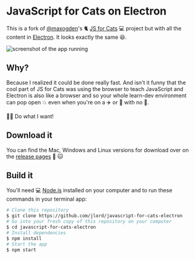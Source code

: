 # JavaScript for Cats on Electron

This is a fork of [@maxogden](https://github.com/maxogden)'s :cat2: [JS for Cats](http://github.com/maxogden/javascript-for-cats) :computer: project but with all the content in [Electron](http://electron.atom.io). It looks exactly the same :laughing:.

![screenshot of the app running](https://cloud.githubusercontent.com/assets/1305617/17824182/5a6e8fda-6615-11e6-9ebd-68015a62d89c.png)

## Why?

Because I realized it could be done really fast. And isn't it funny that the cool part of JS for Cats was using the browser to teach JavaScript and Electron is also like a browser and so your whole learn-dev environment can pop open :boom: even when you're on a :airplane: or :steam_locomotive: with no :signal_strength:.

:ok_woman: Do what I want!

## Download it

You can find the Mac, Windows and Linux versions for download over on the [release pages](https://github.com/jlord/javascript-for-cats-electron/releases) :pineapple: :cat:

## Build it

You'll need :computer: [Node.js](http://nodejs.org) installed on your computer and to run these commands in your terminal app:

```bash
# Clone this repository
$ git clone https://github.com/jlord/javascript-for-cats-electron
# Go into your fresh copy of this repository on your computer
$ cd javascript-for-cats-electron
# Install dependencies
$ npm install
# Start the app
$ npm start
```
